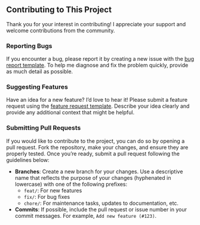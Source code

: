 ## Contributing to This Project

Thank you for your interest in contributing! I appreciate your support and welcome contributions from the community.

### Reporting Bugs

If you encounter a bug, please report it by creating a new issue with the [bug report template](.github/ISSUE_TEMPLATE/bug_report.md). To
help me diagnose and fix the problem quickly, provide as much detail as possible.

### Suggesting Features

Have an idea for a new feature? I’d love to hear it! Please submit a feature request using the
[feature request template](.github/ISSUE_TEMPLATE/feature_request.md). Describe your idea clearly and provide any additional context
that might be helpful.

### Submitting Pull Requests

If you would like to contribute to the project, you can do so by opening a pull request. Fork the repository, make your changes, and ensure
they are properly tested. Once you’re ready, submit a pull request following the guidelines below:

- **Branches**: Create a new branch for your changes. Use a descriptive name that reflects the purpose of your changes (hyphenated in
  lowercase) with one of the following prefixes:
    - `feat/`: For new features
    - `fix/`: For bug fixes
    - `chore/`: For maintenance tasks, updates to documentation, etc.
- **Commits**: If possible, include the pull request or issue number in your commit messages. For example, `Add new feature (#123)`.
